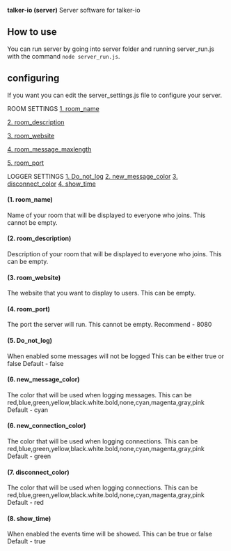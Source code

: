  **talker-io (server)**
Server software for talker-io


## How to use
You can run server by going into server folder and running server_run.js
with the command `node server_run.js`.

## configuring
If you want you can edit the server_settings.js file to configure your server.

ROOM SETTINGS
[1. room_name](#1-room_name)

[2. room_description](#2-room_description)

[3. room_website](#3-room_website)

[4. room_message_maxlength](#4-room_message_maxlength)

[5. room_port](#5-room_port)



LOGGER SETTINGS
[1. Do_not_log](#6-do_not_log)
[2. new_message_color](#7-new_messgae_color)
[3. disconnect_color](#8-disconnect_color)
[4. show_time](#9-show_time)


#### (1. room_name)
Name of your room that will be displayed to everyone who joins.
This cannot be empty.

#### (2. room_description)
Description of your room that will be displayed to everyone who joins.
This can be empty.

#### (3. room_website)
The website that you want to display to users.
This can be empty.

#### (4. room_port)
The port the server will run.
This cannot be empty.
Recommend - 8080  

#### (5. Do_not_log)
When enabled some messages will not be logged
This can be either true or false
Default - false
 
#### (6. new_message_color)
The color that will be used when logging messages.
This can be red,blue,green,yellow,black.white.bold,none,cyan,magenta,gray,pink
Default - cyan

#### (6. new_connection_color)
The color that will be used when logging connections.
This can be red,blue,green,yellow,black.white.bold,none,cyan,magenta,gray,pink
Default - green

#### (7. disconnect_color)
The color that will be used when logging connections.
This can be red,blue,green,yellow,black.white.bold,none,cyan,magenta,gray,pink
Default - red

#### (8. show_time)
When enabled the events time will be showed.
This can be true or false
Default - true
